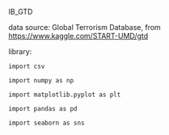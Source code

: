 IB_GTD 

data source: Global Terrorism Database, from https://www.kaggle.com/START-UMD/gtd

library:
    
    import csv
    
    import numpy as np
    
    import matplotlib.pyplot as plt
    
    import pandas as pd
    
    import seaborn as sns
